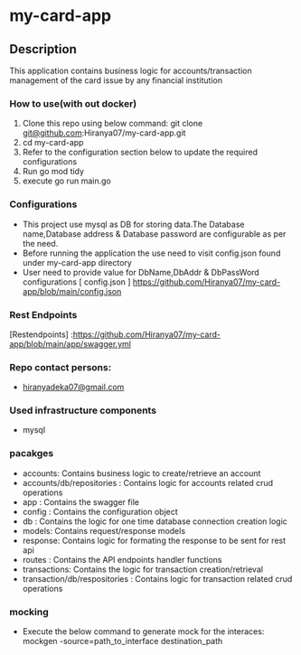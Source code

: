 # my-card-app
## Description
This application contains business logic for accounts/transaction management of the card issue by any financial institution

### How to use(with out docker)
1. Clone this repo using below command: git clone git@github.com:Hiranya07/my-card-app.git
2. cd my-card-app
3. Refer to the configuration section below to update the required configurations
4. Run go mod tidy
5. execute go run main.go

### Configurations
 - This project use mysql as DB for storing data.The Database name,Database address & Database password are configurable as per the need.
 - Before running the application the use need to visit config.json found under my-card-app directory
 - User need to provide value for DbName,DbAddr & DbPassWord configurations
 [ config.json ] https://github.com/Hiranya07/my-card-app/blob/main/config.json

### Rest Endpoints
[Restendpoints] :https://github.com/Hiranya07/my-card-app/blob/main/app/swagger.yml


### Repo contact persons:
- hiranyadeka07@gmail.com

### Used infrastructure components
- mysql

### pacakges
- accounts: Contains business logic to create/retrieve an account
- accounts/db/repositories : Contains logic for accounts related crud operations
- app : Contains the swagger file
- config : Contains the configuration object
- db : Contains the logic for one time database connection creation logic
- models: Contains request/response models
- response: Contains logic for formating the response to be sent for rest api
- routes : Contains the API endpoints handler functions
- transactions: Contains the logic for transaction creation/retrieval
- transaction/db/respositories : Contains logic for transaction related crud operations

### mocking
- Execute the below command to generate mock for the interaces: mockgen -source=path_to_interface destination_path








